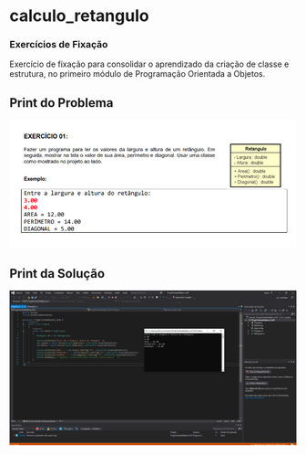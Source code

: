 # calculo_retangulo
### Exercícios de Fixação

Exercício de fixação para consolidar o aprendizado da criação de classe e estrutura, no primeiro módulo de Programação Orientada a Objetos.

## Print do Problema

<img src="/img/proposta_Exerc01.png">

## Print da Solução

<img src="/img/retangulo_Exerc01.png">

